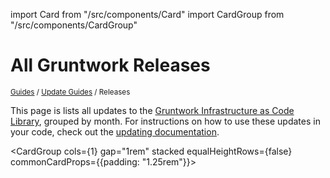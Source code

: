 
import Card from "/src/components/Card"
import CardGroup from "/src/components/CardGroup"

# All Gruntwork Releases

<p style={{marginTop: "-25px"}}><small><a href="/guides">Guides</a> / <a href="/guides/stay-up-to-date">Update Guides</a> / Releases</small></p>

This page is lists all updates to the [Gruntwork Infrastructure as Code 
Library](https://gruntwork.io/infrastructure-as-code-library/), grouped by month. For instructions on how to use these 
updates in your code, check out the [updating documentation](/guides/working-with-code/using-modules#updating).

<CardGroup cols={1} gap="1rem" stacked equalHeightRows={false} commonCardProps={{padding: "1.25rem"}}>
  <Card title="Gruntwork Release 2022-11" href="/guides/stay-up-to-date/releases/2022-11" />
<Card title="Gruntwork Release 2022-10" href="/guides/stay-up-to-date/releases/2022-10" />
<Card title="Gruntwork Release 2022-09" href="/guides/stay-up-to-date/releases/2022-09" />
<Card title="Gruntwork Release 2022-08" href="/guides/stay-up-to-date/releases/2022-08" />
<Card title="Gruntwork Release 2022-07" href="/guides/stay-up-to-date/releases/2022-07" />
<Card title="Gruntwork Release 2022-06" href="/guides/stay-up-to-date/releases/2022-06" />
<Card title="Gruntwork Release 2022-05" href="/guides/stay-up-to-date/releases/2022-05" />
<Card title="Gruntwork Release 2022-04" href="/guides/stay-up-to-date/releases/2022-04" />
<Card title="Gruntwork Release 2022-03" href="/guides/stay-up-to-date/releases/2022-03" />
<Card title="Gruntwork Release 2022-02" href="/guides/stay-up-to-date/releases/2022-02" />
<Card title="Gruntwork Release 2022-01" href="/guides/stay-up-to-date/releases/2022-01" />
<Card title="Gruntwork Release 2021-12" href="/guides/stay-up-to-date/releases/2021-12" />
<Card title="Gruntwork Release 2021-11" href="/guides/stay-up-to-date/releases/2021-11" />
<Card title="Gruntwork Release 2021-10" href="/guides/stay-up-to-date/releases/2021-10" />
<Card title="Gruntwork Release 2021-09" href="/guides/stay-up-to-date/releases/2021-09" />
<Card title="Gruntwork Release 2021-08" href="/guides/stay-up-to-date/releases/2021-08" />
<Card title="Gruntwork Release 2021-07" href="/guides/stay-up-to-date/releases/2021-07" />
<Card title="Gruntwork Release 2021-06" href="/guides/stay-up-to-date/releases/2021-06" />
<Card title="Gruntwork Release 2021-05" href="/guides/stay-up-to-date/releases/2021-05" />
<Card title="Gruntwork Release 2021-04" href="/guides/stay-up-to-date/releases/2021-04" />
<Card title="Gruntwork Release 2021-03" href="/guides/stay-up-to-date/releases/2021-03" />
<Card title="Gruntwork Release 2021-02" href="/guides/stay-up-to-date/releases/2021-02" />
<Card title="Gruntwork Release 2021-01" href="/guides/stay-up-to-date/releases/2021-01" />
<Card title="Gruntwork Release 2020-12" href="/guides/stay-up-to-date/releases/2020-12" />
<Card title="Gruntwork Release 2020-11" href="/guides/stay-up-to-date/releases/2020-11" />
<Card title="Gruntwork Release 2020-10" href="/guides/stay-up-to-date/releases/2020-10" />
<Card title="Gruntwork Release 2020-09" href="/guides/stay-up-to-date/releases/2020-09" />
<Card title="Gruntwork Release 2020-08" href="/guides/stay-up-to-date/releases/2020-08" />
<Card title="Gruntwork Release 2020-07" href="/guides/stay-up-to-date/releases/2020-07" />
<Card title="Gruntwork Release 2020-06" href="/guides/stay-up-to-date/releases/2020-06" />
<Card title="Gruntwork Release 2020-05" href="/guides/stay-up-to-date/releases/2020-05" />
<Card title="Gruntwork Release 2020-04" href="/guides/stay-up-to-date/releases/2020-04" />
<Card title="Gruntwork Release 2020-03" href="/guides/stay-up-to-date/releases/2020-03" />
<Card title="Gruntwork Release 2020-02" href="/guides/stay-up-to-date/releases/2020-02" />
<Card title="Gruntwork Release 2020-01" href="/guides/stay-up-to-date/releases/2020-01" />
<Card title="Gruntwork Release 2019-12" href="/guides/stay-up-to-date/releases/2019-12" />
<Card title="Gruntwork Release 2019-11" href="/guides/stay-up-to-date/releases/2019-11" />
<Card title="Gruntwork Release 2019-10" href="/guides/stay-up-to-date/releases/2019-10" />
<Card title="Gruntwork Release 2019-09" href="/guides/stay-up-to-date/releases/2019-09" />
<Card title="Gruntwork Release 2019-08" href="/guides/stay-up-to-date/releases/2019-08" />
<Card title="Gruntwork Release 2019-07" href="/guides/stay-up-to-date/releases/2019-07" />
<Card title="Gruntwork Release 2019-06" href="/guides/stay-up-to-date/releases/2019-06" />
<Card title="Gruntwork Release 2019-05" href="/guides/stay-up-to-date/releases/2019-05" />
<Card title="Gruntwork Release 2019-04" href="/guides/stay-up-to-date/releases/2019-04" />
<Card title="Gruntwork Release 2019-03" href="/guides/stay-up-to-date/releases/2019-03" />
<Card title="Gruntwork Release 2019-02" href="/guides/stay-up-to-date/releases/2019-02" />
<Card title="Gruntwork Release 2019-01" href="/guides/stay-up-to-date/releases/2019-01" />
<Card title="Gruntwork Release 2018-12" href="/guides/stay-up-to-date/releases/2018-12" />
<Card title="Gruntwork Release 2018-11" href="/guides/stay-up-to-date/releases/2018-11" />
<Card title="Gruntwork Release 2018-10" href="/guides/stay-up-to-date/releases/2018-10" />
<Card title="Gruntwork Release 2018-09" href="/guides/stay-up-to-date/releases/2018-09" />
<Card title="Gruntwork Release 2018-08" href="/guides/stay-up-to-date/releases/2018-08" />
<Card title="Gruntwork Release 2018-07" href="/guides/stay-up-to-date/releases/2018-07" />
<Card title="Gruntwork Release 2018-06" href="/guides/stay-up-to-date/releases/2018-06" />
<Card title="Gruntwork Release 2018-05" href="/guides/stay-up-to-date/releases/2018-05" />
<Card title="Gruntwork Release 2018-04" href="/guides/stay-up-to-date/releases/2018-04" />
<Card title="Gruntwork Release 2018-03" href="/guides/stay-up-to-date/releases/2018-03" />
<Card title="Gruntwork Release 2018-02" href="/guides/stay-up-to-date/releases/2018-02" />
<Card title="Gruntwork Release 2018-01" href="/guides/stay-up-to-date/releases/2018-01" />
<Card title="Gruntwork Release 2017-12" href="/guides/stay-up-to-date/releases/2017-12" />
<Card title="Gruntwork Release 2017-11" href="/guides/stay-up-to-date/releases/2017-11" />
<Card title="Gruntwork Release 2017-10" href="/guides/stay-up-to-date/releases/2017-10" />
<Card title="Gruntwork Release 2017-09" href="/guides/stay-up-to-date/releases/2017-09" />
<Card title="Gruntwork Release 2017-08" href="/guides/stay-up-to-date/releases/2017-08" />
<Card title="Gruntwork Release 2017-07" href="/guides/stay-up-to-date/releases/2017-07" />
<Card title="Gruntwork Release 2017-06" href="/guides/stay-up-to-date/releases/2017-06" />
<Card title="Gruntwork Release 2017-05" href="/guides/stay-up-to-date/releases/2017-05" />
<Card title="Gruntwork Release 2017-04" href="/guides/stay-up-to-date/releases/2017-04" />
<Card title="Gruntwork Release 2017-03" href="/guides/stay-up-to-date/releases/2017-03" />
<Card title="Gruntwork Release 2017-02" href="/guides/stay-up-to-date/releases/2017-02" />
<Card title="Gruntwork Release 2017-01" href="/guides/stay-up-to-date/releases/2017-01" />
<Card title="Gruntwork Release 2016-12" href="/guides/stay-up-to-date/releases/2016-12" />
<Card title="Gruntwork Release 2016-11" href="/guides/stay-up-to-date/releases/2016-11" />
<Card title="Gruntwork Release 2016-10" href="/guides/stay-up-to-date/releases/2016-10" />
<Card title="Gruntwork Release 2016-09" href="/guides/stay-up-to-date/releases/2016-09" />
<Card title="Gruntwork Release 2016-08" href="/guides/stay-up-to-date/releases/2016-08" />
<Card title="Gruntwork Release 2016-07" href="/guides/stay-up-to-date/releases/2016-07" />
<Card title="Gruntwork Release 2016-06" href="/guides/stay-up-to-date/releases/2016-06" />
</CardGroup>


<!-- ##DOCS-SOURCER-START
{
  "sourcePlugin": "releases",
  "hash": "cfef2db98d485bf2e3f67039788cea02"
}
##DOCS-SOURCER-END -->
